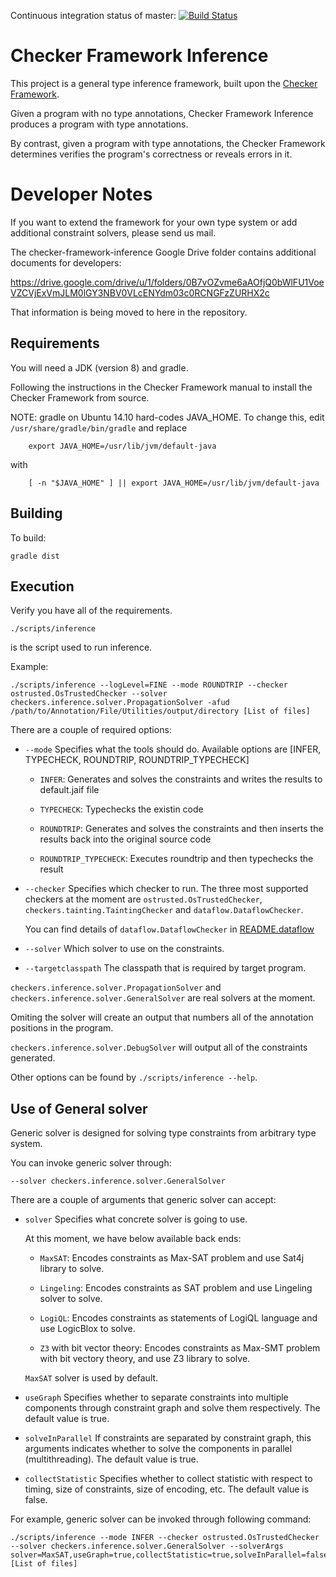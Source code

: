 Continuous integration status of master: 
[![Build Status](https://travis-ci.org/opprop/checker-framework-inference.png?branch=master)](https://travis-ci.org/opprop/checker-framework-inference)


Checker Framework Inference
===========================

This project is a general type inference framework,
built upon the [Checker Framework](https://checkerframework.org/).

Given a program with no type annotations, Checker Framework Inference produces a program with type annotations.

By contrast, given a program with type annotations, the Checker Framework determines verifies the program's correctness or reveals errors in it.


Developer Notes
===============

If you want to extend the framework for your own type system or add
additional constraint solvers, please send us mail.

The checker-framework-inference Google Drive folder contains
additional documents for developers:

https://drive.google.com/drive/u/1/folders/0B7vOZvme6aAOfjQ0bWlFU1VoeVZCVjExVmJLM0lGY3NBV0VLcENYdm03c0RCNGFzZURHX2c

That information is being moved to here in the repository.


Requirements
------------

You will need a JDK (version 8) and gradle.

Following the instructions in the Checker Framework manual to install the Checker Framework from source.

NOTE: gradle on Ubuntu 14.10 hard-codes JAVA_HOME. To change this, edit
    `/usr/share/gradle/bin/gradle`
and replace

````
    export JAVA_HOME=/usr/lib/jvm/default-java
````

with

````
    [ -n "$JAVA_HOME" ] || export JAVA_HOME=/usr/lib/jvm/default-java
````


Building
--------

To build:

````
gradle dist
````


Execution
---------

Verify you have all of the requirements.

````
./scripts/inference
````

is the script used to run inference.

Example:

````
./scripts/inference --logLevel=FINE --mode ROUNDTRIP --checker ostrusted.OsTrustedChecker --solver checkers.inference.solver.PropagationSolver -afud /path/to/Annotation/File/Utilities/output/directory [List of files]
````

There are a couple of required options:

* `--mode`
Specifies what the tools should do.
Available options are [INFER, TYPECHECK, ROUNDTRIP, ROUNDTRIP_TYPECHECK]

  * `INFER`:
    Generates and solves the constraints and writes the results to default.jaif file

  * `TYPECHECK`:
    Typechecks the existin code

  * `ROUNDTRIP`:
    Generates and solves the constraints and then inserts the results
    back into the original source code

  * `ROUNDTRIP_TYPECHECK`:
    Executes roundtrip and then typechecks the result

* `--checker`
Specifies which checker to run.
The three most supported checkers at the moment are
`ostrusted.OsTrustedChecker`,
`checkers.tainting.TaintingChecker` and 
`dataflow.DataflowChecker`.

  You can find details of `dataflow.DataflowChecker` in [README.dataflow](src/dataflow/README.md) 

* `--solver`
Which solver to use on the constraints.

* `--targetclasspath`
The classpath that is required by target program.

`checkers.inference.solver.PropagationSolver` and `checkers.inference.solver.GeneralSolver` are real solvers
at the moment.

Omiting the solver will create an output that numbers all of the
annotation positions in the program.

`checkers.inference.solver.DebugSolver` will output all of the
constraints generated.


Other options can be found by `./scripts/inference --help`.

## Use of General solver

Generic solver is designed for solving type constraints from arbitrary type system.

You can invoke generic solver through:

````
--solver checkers.inference.solver.GeneralSolver
````

There are a couple of arguments that generic solver can accept:

* `solver`
Specifies what concrete solver is going to use. 

  At this moment, we have below available back ends:

  * `MaxSAT`: Encodes constraints as Max-SAT problem and use Sat4j library to solve.

  * `Lingeling`: Encodes constraints as SAT problem and use Lingeling solver to solve.
  
  * `LogiQL`: Encodes constraints as statements of LogiQL language and use LogicBlox to solve.
  
  * `Z3` with bit vector theory: Encodes constraints as Max-SMT problem with bit vectory theory, and use Z3 library to solve.
  
  
  `MaxSAT` solver is used by default.

* `useGraph`
Specifies whether to separate constraints into multiple components through constraint graph and solve them respectively. The default value is true.

* `solveInParallel`
If constraints are separated by constraint graph, this arguments indicates whether to solve the components in parallel (multithreading). The default value is true. 

* `collectStatistic`
Specifies whether to collect statistic with respect to timing, size of constraints, size of encoding, etc. The default value is false.

For example, generic solver can be invoked through following command:

````
./scripts/inference --mode INFER --checker ostrusted.OsTrustedChecker --solver checkers.inference.solver.GeneralSolver --solverArgs solver=MaxSAT,useGraph=true,collectStatistic=true,solveInParallel=false [List of files]
````

